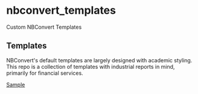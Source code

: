 # nbconvert_templates
Custom NBConvert Templates


## Templates
NBConvert's default templates are largely designed with academic styling. This repo is a collection of templates with industrial reports in mind, primarily for financial services. 


[Sample](sample.pdf)